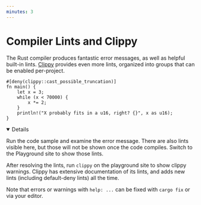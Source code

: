 ```yaml
---
minutes: 3
---
```


# Compiler Lints and Clippy

The Rust compiler produces fantastic error messages, as well as helpful built-in
lints. [Clippy](https://doc.rust-lang.org/clippy/) provides even more lints,
organized into groups that can be enabled per-project.

```rust,editable,should_panic
#[deny(clippy::cast_possible_truncation)]
fn main() {
    let x = 3;
    while (x < 70000) {
        x *= 2;
    }
    println!("X probably fits in a u16, right? {}", x as u16);
}
```

<details open="true">

Run the code sample and examine the error message. There are also lints visible
here, but those will not be shown once the code compiles. Switch to the
Playground site to show those lints.

After resolving the lints, run `clippy` on the playground site to show clippy
warnings. Clippy has extensive documentation of its lints, and adds new lints
(including default-deny lints) all the time.

Note that errors or warnings with `help: ...` can be fixed with `cargo fix` or
via your editor.

</details>
